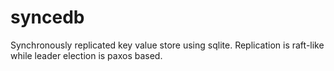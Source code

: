 # syncedb
Synchronously replicated key value store using sqlite. Replication is raft-like while leader election is paxos based.
